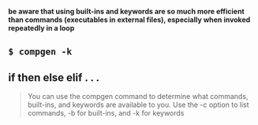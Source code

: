**be aware that using built-ins and keywords are so much more efficient than commands (executables in external files), especially when invoked repeatedly in a loop**

`$ compgen -k`
---
if
then
else
elif
.
.
.
---

> You can use the compgen command to determine what commands, built-ins, and keywords are available to you. Use the -c option to list commands, -b for built-ins, and -k for keywords